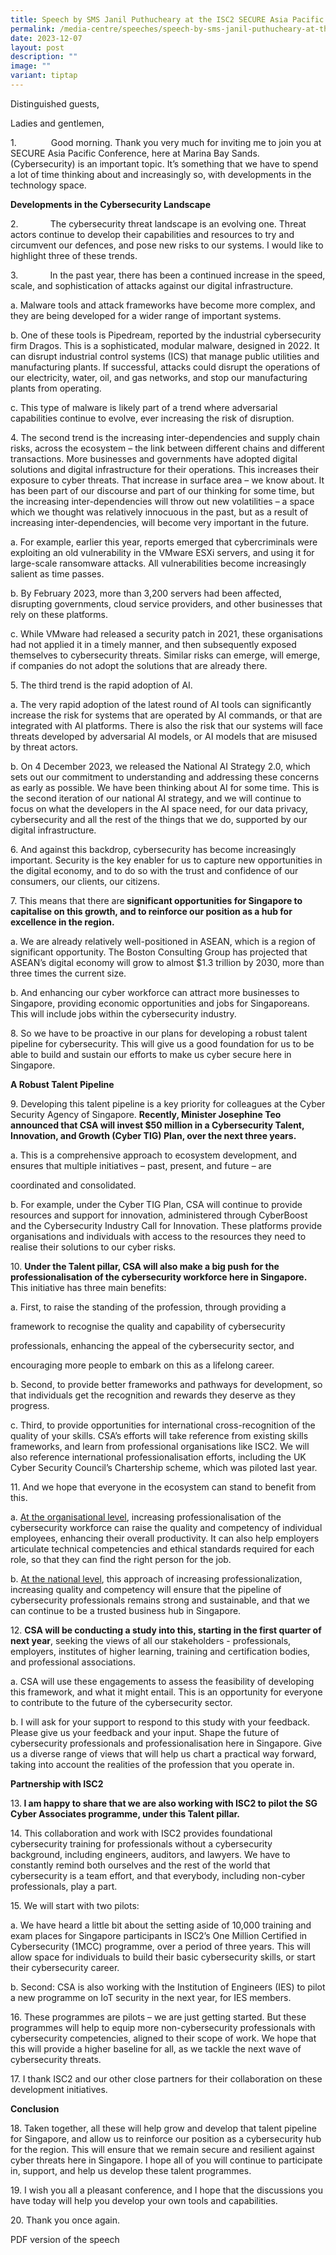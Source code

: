 ```yaml
---
title: Speech by SMS Janil Puthucheary at the ISC2 SECURE Asia Pacific Conference
permalink: /media-centre/speeches/speech-by-sms-janil-puthucheary-at-the-isc2-secure-asia-pacific-conference/
date: 2023-12-07
layout: post
description: ""
image: ""
variant: tiptap
---
```

<p>Distinguished guests,</p><p></p><p>Ladies and gentlemen,</p><p></p><p>1.&nbsp;&nbsp;&nbsp;&nbsp;&nbsp;&nbsp;&nbsp;&nbsp;&nbsp;&nbsp;&nbsp;&nbsp;&nbsp; Good morning. Thank you very much for inviting me to join you at SECURE Asia Pacific Conference, here at Marina Bay Sands. (Cybersecurity) is an important topic. It’s something that we have to spend a lot of time thinking about and increasingly so, with developments in the technology space. </p><p></p><p><strong>Developments in the Cybersecurity Landscape</strong></p><p></p><p>2.&nbsp;&nbsp;&nbsp;&nbsp;&nbsp;&nbsp;&nbsp;&nbsp;&nbsp;&nbsp;&nbsp;&nbsp; The cybersecurity threat landscape is an evolving one. Threat actors continue to develop their capabilities and resources to try and circumvent our defences, and pose new risks to our systems. I would like to highlight three of these trends.</p><p></p><p>3.&nbsp;&nbsp;&nbsp;&nbsp;&nbsp;&nbsp;&nbsp;&nbsp;&nbsp;&nbsp;&nbsp;&nbsp; In the past year, there has been a continued increase in the speed, scale, and sophistication of attacks against our digital infrastructure.</p><p></p><p>    a. Malware tools and attack frameworks have become more complex, and they are being developed for a wider range of important systems.</p><p></p><p>    b. One of these tools is Pipedream, reported by the industrial cybersecurity firm Dragos. This is a sophisticated, modular malware, designed in 2022. It can disrupt industrial control systems (ICS) that manage public utilities and manufacturing plants. If successful, attacks could disrupt the operations of our electricity, water, oil, and gas networks, and stop our manufacturing plants from operating.</p><p></p><p>    c. This type of malware is likely part of a trend where adversarial capabilities continue to evolve, ever increasing the risk of disruption.</p><p></p><p>4. The second trend is the increasing inter-dependencies and supply chain risks, across the ecosystem – the link between different chains and different transactions. More businesses and governments have adopted digital solutions and digital infrastructure for their operations. This increases their exposure to cyber threats. That increase in surface area – we know about. It has been part of our discourse and part of our thinking for some time, but the increasing inter-dependencies will throw out new volatilities – a space which we thought was relatively innocuous in the past, but as a result of increasing inter-dependencies, will become very important in the future.</p><p></p><p>    a. For example, earlier this year, reports emerged that cybercriminals were exploiting an old vulnerability in the VMware ESXi servers, and using it for large-scale ransomware attacks. All vulnerabilities become increasingly salient as time passes.</p><p></p><p>    b. By February 2023, more than 3,200 servers had been affected, disrupting governments, cloud service providers, and other businesses that rely on these platforms.</p><p></p><p>    c. While VMware had released a security patch in 2021, these organisations had not applied it in a timely manner, and then subsequently exposed themselves to cybersecurity threats. Similar risks can emerge, will emerge, if companies do not adopt the solutions that are already there.</p><p></p><p>5. The third trend is the rapid adoption of AI.</p><p></p><p>    a. The very rapid adoption of the latest round of AI tools can significantly increase the risk for systems that are operated by AI commands, or that are integrated with AI platforms. There is also the risk that our systems will face threats developed by adversarial AI models, or AI models that are misused by threat actors.</p><p></p><p>    b. On 4 December 2023, we released the National AI Strategy 2.0, which sets out our commitment to understanding and addressing these concerns as early as possible. We have been thinking about AI for some time. This is the second iteration of our national AI strategy, and we will continue to focus on what the developers in the AI space need, for our data privacy, cybersecurity and all the rest of the things that we do, supported by our digital infrastructure.</p><p></p><p>    6. And against this backdrop, cybersecurity has become increasingly important. Security is the key enabler for us to capture new opportunities in the digital economy, and to do so with the trust and confidence of our consumers, our clients, our citizens.</p><p></p><p>7. This means that there are<strong> significant opportunities for Singapore to capitalise on this growth, and to reinforce our position as a hub for excellence in the region.</strong></p><p></p><p>    a. We are already relatively well-positioned in ASEAN, which is a region of significant opportunity. The Boston Consulting Group has projected that ASEAN’s digital economy will grow to almost $1.3 trillion by 2030, more than three times the current size.</p><p></p><p>    b. And enhancing our cyber workforce can attract more businesses to Singapore, providing economic opportunities and jobs for Singaporeans. This will include jobs within the cybersecurity industry.</p><p></p><p>8. So we have to be proactive in our plans for developing a robust talent pipeline for cybersecurity. This will give us a good foundation for us to be able to build and sustain our efforts to make us cyber secure here in Singapore.</p><p></p><p><strong>A Robust Talent Pipeline</strong></p><p></p><p>9. Developing this talent pipeline is a key priority for colleagues at the Cyber Security Agency of Singapore. <strong>Recently, Minister Josephine Teo announced that CSA will invest $50 million in a Cybersecurity Talent, Innovation, and Growth (Cyber TIG) Plan, over the next three years.</strong></p><p></p><p>    a. This is a comprehensive approach to ecosystem development, and ensures that multiple initiatives – past, present, and future – are</p><p>coordinated and consolidated.</p><p></p><p>    b. For example, under the Cyber TIG Plan, CSA will continue to provide resources and support for innovation, administered through CyberBoost and the Cybersecurity Industry Call for Innovation. These platforms provide organisations and individuals with access to the resources they need to realise their solutions to our cyber risks.</p><p></p><p>10. <strong>Under the Talent pillar, CSA will also make a big push for the professionalisation of the cybersecurity workforce here in Singapore. </strong>This initiative has three main benefits:</p><p></p><p>    a. First, to raise the standing of the profession, through providing a</p><p>framework to recognise the quality and capability of cybersecurity</p><p>professionals, enhancing the appeal of the cybersecurity sector, and</p><p>encouraging more people to embark on this as a lifelong career.</p><p>    </p><p>    b. Second, to provide better frameworks and pathways for development, so that individuals get the recognition and rewards they deserve as they progress.</p><p></p><p>    c. Third, to provide opportunities for international cross-recognition of the quality of your skills. CSA’s efforts will take reference from existing skills frameworks, and learn from professional organisations like ISC2. We will also reference international professionalisation efforts, including the UK Cyber Security Council’s Chartership scheme, which was piloted last year.</p><p></p><p>11. And we hope that everyone in the ecosystem can stand to benefit from this.</p><p></p><p>    a. <u>At the organisational level</u>, increasing professionalisation of the cybersecurity workforce can raise the quality and competency of individual employees, enhancing their overall productivity. It can also help employers articulate technical competencies and ethical standards required for each role, so that they can find the right person for the job.</p><p></p><p>    b. <u>At the national level</u>, this approach of increasing professionalization, increasing quality and competency will ensure that the pipeline of cybersecurity professionals remains strong and sustainable, and that we can continue to be a trusted business hub in Singapore.</p><p></p><p>12. <strong>CSA will be conducting a study into this, starting in the first quarter of next year</strong>, seeking the views of all our stakeholders - professionals, employers, institutes of higher learning, training and certification bodies, and professional associations.</p><p></p><p>    a. CSA will use these engagements to assess the feasibility of developing this framework, and what it might entail. This is an opportunity for everyone to contribute to the future of the cybersecurity sector.</p><p></p><p>    b. I will ask for your support to respond to this study with your feedback. Please give us your feedback and your input. Shape the future of cybersecurity professionals and professionalisation here in Singapore. Give us a diverse range of views that will help us chart a practical way forward, taking into account the realities of the profession that you operate in.</p><p></p><p><strong>Partnership with ISC2</strong></p><p></p><p>13.<strong> I am happy to share that we are also working with ISC2 to pilot the SG Cyber Associates programme, under this Talent pillar.</strong></p><p></p><p>14. This collaboration and work with ISC2 provides foundational cybersecurity training for professionals without a cybersecurity background, including engineers, auditors, and lawyers. We have to constantly remind both ourselves and the rest of the world that cybersecurity is a team effort, and that everybody, including non-cyber professionals, play a part.</p><p></p><p>15. We will start with two pilots:</p><p></p><p>    a. We have heard a little bit about the setting aside of 10,000 training and exam places for Singapore participants in ISC2’s One Million Certified in Cybersecurity (1MCC) programme, over a period of three years. This will allow space for individuals to build their basic cybersecurity skills, or start their cybersecurity career.</p><p></p><p>    b. Second: CSA is also working with the Institution of Engineers (IES) to pilot a new programme on IoT security in the next year, for IES members.</p><p></p><p>16. These programmes are pilots – we are just getting started. But these programmes will help to equip more non-cybersecurity professionals with cybersecurity competencies, aligned to their scope of work. We hope that this will provide a higher baseline for all, as we tackle the next wave of cybersecurity threats.</p><p></p><p>17. I thank ISC2 and our other close partners for their collaboration on these development initiatives.</p><p></p><p><strong>Conclusion</strong></p><p></p><p>18. Taken together, all these will help grow and develop that talent pipeline for Singapore, and allow us to reinforce our position as a cybersecurity hub for the region. This will ensure that we remain secure and resilient against cyber threats here in Singapore. I hope all of you will continue to participate in, support, and help us develop these talent programmes.</p><p></p><p>19. I wish you all a pleasant conference, and I hope that the discussions you have today will help you develop your own tools and capabilities.</p><p></p><p>20. Thank you once again.</p><p></p><p>PDF version of the speech</p>